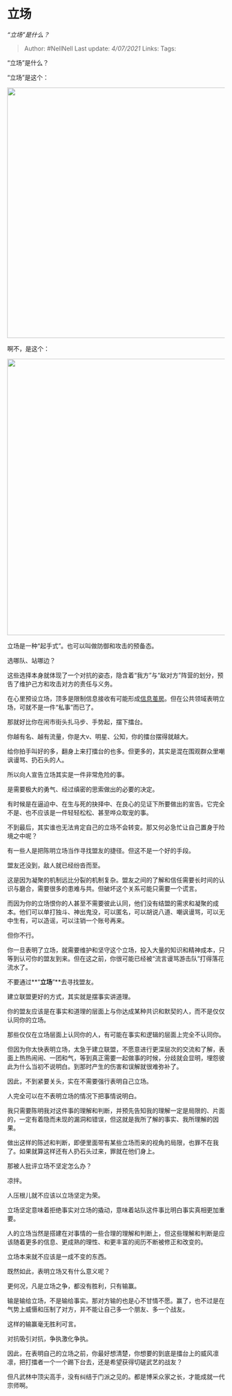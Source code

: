 # 立场
*“立场”是什么？*

> Author: #NellNell 
> Last update: *4/07/2021* 
> Links:
> Tags: 

“立场”是什么？

“立场”是这个：

<img src="https://pic4.zhimg.com/50/v2-3661819b1ef93fbd82779563de93822c_hd.jpg?source=1940ef5c" data-caption="" data-size="normal" data-rawwidth="580" data-rawheight="315" class="origin_image zh-lightbox-thumb" width="580" data-original="https://pic1.zhimg.com/v2-3661819b1ef93fbd82779563de93822c_r.jpg?source=1940ef5c"/>

  

  

  

  

啊不，是这个：

<img src="https://pic1.zhimg.com/50/v2-ddf10942778be6428c90663d77283596_hd.jpg?source=1940ef5c" data-caption="" data-size="normal" data-rawwidth="640" data-rawheight="426" class="origin_image zh-lightbox-thumb" width="640" data-original="https://pic2.zhimg.com/v2-ddf10942778be6428c90663d77283596_r.jpg?source=1940ef5c"/>

  

立场是一种“起手式”。也可以叫做防御和攻击的预备态。

选哪队、站哪边？

这些选择本身就体现了一个对抗的姿态，隐含着“我方”与“敌对方”阵营的划分，预告了维护己方和攻击对方的责任与义务。

在心里预设立场，顶多是限制信息接收有可能形成[信息茧房](https://www.zhihu.com/search?q=%E4%BF%A1%E6%81%AF%E8%8C%A7%E6%88%BF&search_source=Entity&hybrid_search_source=Entity&hybrid_search_extra=%7B%22sourceType%22%3A%22answer%22%2C%22sourceId%22%3A1891487796%7D)。但在公共领域表明立场，可就不是一件“私事”而已了。

那就好比你在闹市街头扎马步、手势起，摆下擂台。

你越有名、越有流量，你是大v、明星、公知，你的擂台摆得就越大。

给你拍手叫好的多，翻身上来打擂台的也多。但更多的，其实是混在围观群众里嘲讽谩骂、扔石头的人。

  

所以向人宣告立场其实是一件非常危险的事。

是需要极大的勇气、经过缜密的思索做出的必要的决定。

有时候是在逼迫中、在生与死的抉择中、在良心的见证下所要做出的宣告。它完全不是、也不应该是一件轻轻松松、甚至哗众取宠的事。

不到最后，其实谁也无法肯定自己的立场不会转变。那又何必急忙让自己置身于险境之中呢？

有一些人是把陈明立场当作寻找盟友的捷径。但这不是一个好的手段。

盟友还没到，敌人就已经纷沓而至。

这是因为凝聚的机制远比分裂的机制复杂。盟友之间的了解和信任需要长时间的认识与磨合，需要很多的患难与共。但破坏这个关系可能只需要一个谎言。

而因为你的立场恨你的人甚至不需要彼此认同，他们没有结盟的需求和凝聚的成本。他们可以单打独斗、神出鬼没，可以匿名，可以胡说八道、嘲讽谩骂，可以无中生有，可以造谣，可以注销一个账号再来。

但你不行。

你一旦表明了立场，就需要维护和坚守这个立场，投入大量的知识和精神成本，只等到认可你的盟友到来。但在这之前，你很可能已经被“流言谩骂游击队”打得落花流水了。

不要通过**“**立场**”**去寻找盟友。

建立联盟更好的方式，其实就是摆事实讲道理。

你的盟友应该是在事实和道理的层面上与你达成某种共识和默契的人，而不是仅仅认同你的立场。

那些仅仅在立场层面上认同你的人，有可能在事实和逻辑的层面上完全不认同你。

但因为你太快表明立场，太急于建立联盟，不愿意进行更深层次的交流和了解，表面上热热闹闹、一团和气，等到真正需要一起做事的时候，分歧就会显明，埋怨彼此为什么当初不说明白。到那时产生的伤害和误解就很难弥补了。

因此，不到紧要关头，实在不需要强行表明自己立场。

人完全可以在不表明立场的情况下把事情说明白。

我只需要陈明我对这件事的理解和判断，并预先告知我的理解一定是局限的、片面的，一定有着隐而未现的漏洞和错误，但这就是我所了解的事实、我所理解的因果。

做出这样的陈述和判断，即便里面带有某些立场而来的视角的局限，也罪不在我了。如果就算这样还有人扔石头过来，罪就在他们身上。

那被人批评立场不坚定怎么办？

凉拌。

人压根儿就不应该以立场坚定为荣。

立场坚定意味着拒绝事实对立场的撬动，意味着站队这件事比明白事实真相更加重要。

人的立场当然是搭建在对事情的一些合理的理解和判断上，但这些理解和判断是应该随着更多的信息、更成熟的理性、和更丰富的阅历不断被修正和改变的。

立场本来就不应该是一成不变的东西。

既然如此，表明立场又有什么意义呢？

更何况，凡是立场之争，都没有胜利，只有输赢。

输是输给立场，不是输给事实。那对方输的也是心不甘情不愿。赢了，也不过是在气势上威慑和压制了对方，并不能让自己多一个朋友、多一个战友。

这样的输赢毫无胜利可言。

对抗吸引对抗，争执激化争执。

因此，在表明自己的立场之前，你最好想清楚，你想要的到底是擂台上的威风凛凛，把打擂者一个一个踢下台去，还是希望获得切磋武艺的战友？

但凡武林中顶尖高手，没有纠结于门派之见的。都是博采众家之长，才能成就一代宗师啊。